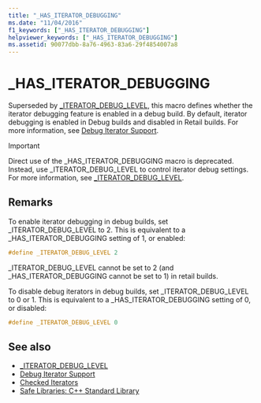 ```yaml
---
title: "_HAS_ITERATOR_DEBUGGING"
ms.date: "11/04/2016"
f1_keywords: ["_HAS_ITERATOR_DEBUGGING"]
helpviewer_keywords: ["_HAS_ITERATOR_DEBUGGING"]
ms.assetid: 90077dbb-8a76-4963-83a6-29f4854007a8
---
```

# _HAS_ITERATOR_DEBUGGING

Superseded by [_ITERATOR_DEBUG_LEVEL](../standard-library/iterator-debug-level.md), this macro defines whether the iterator debugging feature is enabled in a debug build. By default, iterator debugging is enabled in Debug builds and disabled in Retail builds. For more information, see [Debug Iterator Support](../standard-library/debug-iterator-support.md).

> [!IMPORTANT]
> Direct use of the _HAS_ITERATOR_DEBUGGING macro is deprecated. Instead, use _ITERATOR_DEBUG_LEVEL to control iterator debug settings. For more information, see [_ITERATOR_DEBUG_LEVEL](../standard-library/iterator-debug-level.md).

## Remarks

To enable iterator debugging in debug builds, set _ITERATOR_DEBUG_LEVEL to 2. This is equivalent to a _HAS_ITERATOR_DEBUGGING setting of 1, or enabled:

```cpp
#define _ITERATOR_DEBUG_LEVEL 2
```

_ITERATOR_DEBUG_LEVEL cannot be set to 2 (and _HAS_ITERATOR_DEBUGGING cannot be set to 1) in retail builds.

To disable debug iterators in debug builds, set _ITERATOR_DEBUG_LEVEL to 0 or 1. This is equivalent to a _HAS_ITERATOR_DEBUGGING setting of 0, or disabled:

```cpp
#define _ITERATOR_DEBUG_LEVEL 0
```

## See also

- [_ITERATOR_DEBUG_LEVEL](../standard-library/iterator-debug-level.md)
- [Debug Iterator Support](../standard-library/debug-iterator-support.md)
- [Checked Iterators](../standard-library/checked-iterators.md)
- [Safe Libraries: C++ Standard Library](../standard-library/safe-libraries-cpp-standard-library.md)
